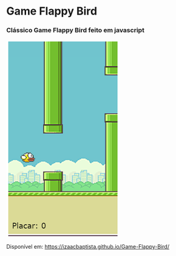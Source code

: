 # Game Flappy Bird

### Clássico Game Flappy Bird feito em javascript


![Game Flappy Bird](https://raw.githubusercontent.com/IzaacBaptista/Game-Flappy-Bird/master/images/game%20flappy%20bird.png)

Disponível em: https://izaacbaptista.github.io/Game-Flappy-Bird/
